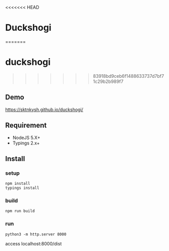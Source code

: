 <<<<<<< HEAD
# Duckshogi
=======
# duckshogi
>>>>>>> 83918bd9ceb6f1488633737d7bf71c29b2b989f7

## Demo

https://sktnkysh.github.io/duckshogi/

## Requirement

- NodeJS 5.X+
- Typings 2.x+

## Install

### setup
```shell
npm install
typings install
```

### build
`npm run build`

### run
`python3 -m http.server 8000`

access localhost:8000/dist
